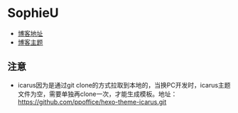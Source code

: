 # SophieU
- [博客地址](https://sophieu.github.io/SophieU)
- [博客主题](https://github.com/ppoffice/hexo-theme-icarus.git)

## 注意
- icarus因为是通过git clone的方式拉取到本地的，当换PC开发时，icarus主题文件为空，需要单独再clone一次，才能生成模板。地址：https://github.com/ppoffice/hexo-theme-icarus.git
